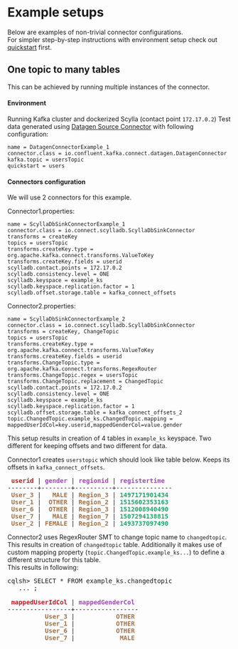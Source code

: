 # Example setups
Below are examples of non-trivial connector configurations.   
For simpler step-by-step instructions with environment setup check out [quickstart](QUICKSTART.md) first.


## One topic to many tables

This can be achieved by running multiple instances of the connector.

#### Environment
Running Kafka cluster and dockerized Scylla (contact point `172.17.0.2`)
Test data generated using [Datagen Source Connector](https://www.confluent.io/hub/confluentinc/kafka-connect-datagen)
with following configuration:
```
name = DatagenConnectorExample_1
connector.class = io.confluent.kafka.connect.datagen.DatagenConnector
kafka.topic = usersTopic
quickstart = users
```

#### Connectors configuration
We will use 2 connectors for this example.

Connector1.properties:
```
name = ScyllaDbSinkConnectorExample_1
connector.class = io.connect.scylladb.ScyllaDbSinkConnector
transforms = createKey
topics = usersTopic
transforms.createKey.type = org.apache.kafka.connect.transforms.ValueToKey
transforms.createKey.fields = userid
scylladb.contact.points = 172.17.0.2
scylladb.consistency.level = ONE
scylladb.keyspace = example_ks
scylladb.keyspace.replication.factor = 1
scylladb.offset.storage.table = kafka_connect_offsets
```
Connector2.properties:
```
name = ScyllaDbSinkConnectorExample_2
connector.class = io.connect.scylladb.ScyllaDbSinkConnector
transforms = createKey, ChangeTopic
topics = usersTopic
transforms.createKey.type = org.apache.kafka.connect.transforms.ValueToKey
transforms.createKey.fields = userid
transforms.ChangeTopic.type = org.apache.kafka.connect.transforms.RegexRouter
transforms.ChangeTopic.regex = usersTopic
transforms.ChangeTopic.replacement = ChangedTopic
scylladb.contact.points = 172.17.0.2
scylladb.consistency.level = ONE
scylladb.keyspace = example_ks
scylladb.keyspace.replication.factor = 1
scylladb.offset.storage.table = kafka_connect_offsets_2
topic.ChangedTopic.example_ks.ChangedTopic.mapping = mappedUserIdCol=key.userid,mappedGenderCol=value.gender
```
This setup results in creation of 4 tables in `example_ks` keyspace. Two different for keeping offsets and two different for data.

Connector1 creates `userstopic` which should look like table below. Keeps its offsets in `kafka_connect_offsets`.
<pre> <font color="#C01C28"><b>userid</b></font> | <font color="#A347BA"><b>gender</b></font> | <font color="#A347BA"><b>regionid</b></font> | <font color="#A347BA"><b>registertime</b></font>
--------+--------+----------+---------------
 <font color="#A2734C"><b>User_3</b></font> |   <font color="#A2734C"><b>MALE</b></font> | <font color="#A2734C"><b>Region_3</b></font> | <font color="#26A269"><b>1497171901434</b></font>
 <font color="#A2734C"><b>User_1</b></font> |  <font color="#A2734C"><b>OTHER</b></font> | <font color="#A2734C"><b>Region_2</b></font> | <font color="#26A269"><b>1515602353163</b></font>
 <font color="#A2734C"><b>User_6</b></font> |  <font color="#A2734C"><b>OTHER</b></font> | <font color="#A2734C"><b>Region_3</b></font> | <font color="#26A269"><b>1512008940490</b></font>
 <font color="#A2734C"><b>User_7</b></font> |   <font color="#A2734C"><b>MALE</b></font> | <font color="#A2734C"><b>Region_7</b></font> | <font color="#26A269"><b>1507294138815</b></font>
 <font color="#A2734C"><b>User_2</b></font> | <font color="#A2734C"><b>FEMALE</b></font> | <font color="#A2734C"><b>Region_2</b></font> | <font color="#26A269"><b>1493737097490</b></font>
</pre>
Connector2 uses RegexRouter SMT to change topic name to `changedtopic`. This results in creation of `changedtopic` table. Additionally it makes use of custom mapping property (`topic.ChangedTopic.example_ks...`) to define a different structure for this table.  
This results in following:
<pre>cqlsh&gt; SELECT * FROM example_ks.changedtopic 
   ... ;

 <font color="#C01C28"><b>mappedUserIdCol</b></font> | <font color="#A347BA"><b>mappedGenderCol</b></font>
-----------------+-----------------
          <font color="#A2734C"><b>User_3</b></font> |           <font color="#A2734C"><b>OTHER</b></font>
          <font color="#A2734C"><b>User_1</b></font> |           <font color="#A2734C"><b>OTHER</b></font>
          <font color="#A2734C"><b>User_6</b></font> |           <font color="#A2734C"><b>OTHER</b></font>
          <font color="#A2734C"><b>User_7</b></font> |            <font color="#A2734C"><b>MALE</b></font>
</pre>
